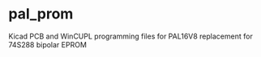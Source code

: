 # pal_prom
Kicad PCB and WinCUPL programming files for PAL16V8 replacement for 74S288 bipolar EPROM
